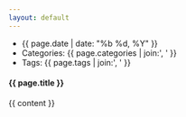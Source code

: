 ```yaml
---
layout: default
---
```


<div class="page row top-xs start-xs">
	<div class="post-sidebar col-xs-3">
		<ul class="meta">
			<li>{{ page.date | date: "%b %d, %Y" }}</li>
			<li>Categories: {{ page.categories | join:', ' }}</li>
			<li>Tags: {{ page.tags | join:', ' }}</li>
		</ul>
	</div>
	<div class="post col-xs-9">
		<h4>{{ page.title }}</h3>
		<p>{{ content }}</p>		
	</div>
</div>